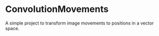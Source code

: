 # ConvolutionMovements
A simple project to transform image movements to positions in a vector space.
